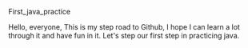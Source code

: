 First_java_practice

Hello, everyone, This is my step road to Github, I hope I can learn a lot through it and have fun in it.
Let's step our first step in practicing java.
